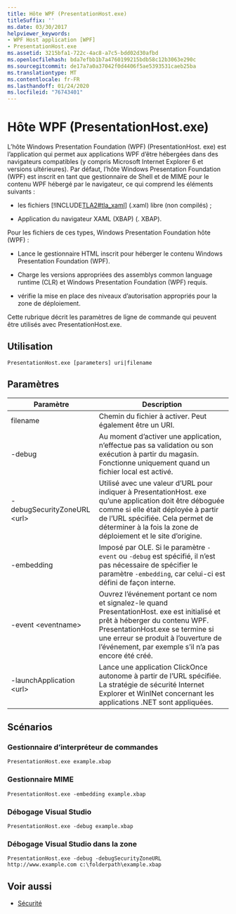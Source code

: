 ```yaml
---
title: Hôte WPF (PresentationHost.exe)
titleSuffix: ''
ms.date: 03/30/2017
helpviewer_keywords:
- WPF Host application [WPF]
- PresentationHost.exe
ms.assetid: 3215bfa1-722c-4ac8-a7c5-bdd02d30afbd
ms.openlocfilehash: bda7efbb1b7a4760199215bdb58c12b3063e290c
ms.sourcegitcommit: de17a7a0a37042f0d4406f5ae5393531caeb25ba
ms.translationtype: MT
ms.contentlocale: fr-FR
ms.lasthandoff: 01/24/2020
ms.locfileid: "76743401"
---
```

# <a name="wpf-host-presentationhostexe"></a>Hôte WPF (PresentationHost.exe)
L’hôte Windows Presentation Foundation (WPF) (PresentationHost. exe) est l’application qui permet aux applications WPF d’être hébergées dans des navigateurs compatibles (y compris Microsoft Internet Explorer 6 et versions ultérieures). Par défaut, l’hôte Windows Presentation Foundation (WPF) est inscrit en tant que gestionnaire de Shell et de MIME pour le contenu WPF hébergé par le navigateur, ce qui comprend les éléments suivants :  
  
- les fichiers [!INCLUDE[TLA2#tla_xaml](../../../../includes/tla2sharptla-xaml-md.md)] (.xaml) libre (non compilés) ;  
  
- Application du navigateur XAML (XBAP) (. XBAP).  
  
 Pour les fichiers de ces types, Windows Presentation Foundation hôte (WPF) :  
  
- Lance le gestionnaire HTML inscrit pour héberger le contenu Windows Presentation Foundation (WPF).  
  
- Charge les versions appropriées des assemblys common language runtime (CLR) et Windows Presentation Foundation (WPF) requis.  
  
- vérifie la mise en place des niveaux d’autorisation appropriés pour la zone de déploiement.  
  
 Cette rubrique décrit les paramètres de ligne de commande qui peuvent être utilisés avec PresentationHost.exe.  
  
## <a name="usage"></a>Utilisation  
 `PresentationHost.exe [parameters] uri|filename`  
  
## <a name="parameters"></a>Paramètres  
  
|Paramètre|Description|  
|---------------|-----------------|  
|filename|Chemin du fichier à activer. Peut également être un URI.|  
|-debug|Au moment d’activer une application, n’effectue pas sa validation ou son exécution à partir du magasin. Fonctionne uniquement quand un fichier local est activé.|  
|-debugSecurityZoneURL \<url>|Utilisé avec une valeur d’URL pour indiquer à PresentationHost. exe qu’une application doit être déboguée comme si elle était déployée à partir de l’URL spécifiée. Cela permet de déterminer à la fois la zone de déploiement et le site d’origine.|  
|-embedding|Imposé par OLE. Si le paramètre `-event` ou `-debug` est spécifié, il n’est pas nécessaire de spécifier le paramètre `-embedding`, car celui-ci est défini de façon interne.|  
|-event \<eventname>|Ouvrez l’événement portant ce nom et signalez-le quand PresentationHost. exe est initialisé et prêt à héberger du contenu WPF. PresentationHost.exe se termine si une erreur se produit à l’ouverture de l’événement, par exemple s’il n’a pas encore été créé.|  
|-launchApplication \<url>|Lance une application ClickOnce autonome à partir de l’URL spécifiée. La stratégie de sécurité Internet Explorer et WinINet concernant les applications .NET sont appliquées.|  
  
## <a name="scenarios"></a>Scénarios  
  
### <a name="shell-handler"></a>Gestionnaire d’interpréteur de commandes  
 `PresentationHost.exe example.xbap`  
  
### <a name="mime-handler"></a>Gestionnaire MIME  
 `PresentationHost.exe -embedding example.xbap`  
  
### <a name="visual-studio-debugging"></a>Débogage Visual Studio  
 `PresentationHost.exe -debug example.xbap`  
  
### <a name="visual-studio-debugging-in-zone"></a>Débogage Visual Studio dans la zone  
 `PresentationHost.exe -debug -debugSecurityZoneURL http://www.example.com c:\folderpath\example.xbap`  
  
## <a name="see-also"></a>Voir aussi

- [Sécurité](../security-wpf.md)
